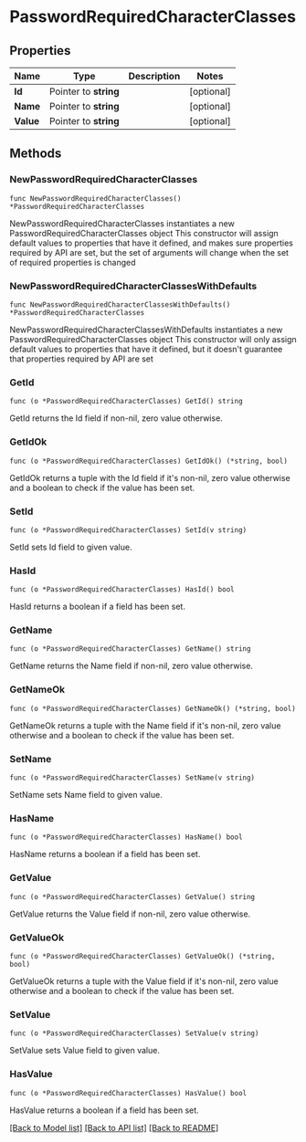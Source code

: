 # PasswordRequiredCharacterClasses

## Properties

Name | Type | Description | Notes
------------ | ------------- | ------------- | -------------
**Id** | Pointer to **string** |  | [optional] 
**Name** | Pointer to **string** |  | [optional] 
**Value** | Pointer to **string** |  | [optional] 

## Methods

### NewPasswordRequiredCharacterClasses

`func NewPasswordRequiredCharacterClasses() *PasswordRequiredCharacterClasses`

NewPasswordRequiredCharacterClasses instantiates a new PasswordRequiredCharacterClasses object
This constructor will assign default values to properties that have it defined,
and makes sure properties required by API are set, but the set of arguments
will change when the set of required properties is changed

### NewPasswordRequiredCharacterClassesWithDefaults

`func NewPasswordRequiredCharacterClassesWithDefaults() *PasswordRequiredCharacterClasses`

NewPasswordRequiredCharacterClassesWithDefaults instantiates a new PasswordRequiredCharacterClasses object
This constructor will only assign default values to properties that have it defined,
but it doesn't guarantee that properties required by API are set

### GetId

`func (o *PasswordRequiredCharacterClasses) GetId() string`

GetId returns the Id field if non-nil, zero value otherwise.

### GetIdOk

`func (o *PasswordRequiredCharacterClasses) GetIdOk() (*string, bool)`

GetIdOk returns a tuple with the Id field if it's non-nil, zero value otherwise
and a boolean to check if the value has been set.

### SetId

`func (o *PasswordRequiredCharacterClasses) SetId(v string)`

SetId sets Id field to given value.

### HasId

`func (o *PasswordRequiredCharacterClasses) HasId() bool`

HasId returns a boolean if a field has been set.

### GetName

`func (o *PasswordRequiredCharacterClasses) GetName() string`

GetName returns the Name field if non-nil, zero value otherwise.

### GetNameOk

`func (o *PasswordRequiredCharacterClasses) GetNameOk() (*string, bool)`

GetNameOk returns a tuple with the Name field if it's non-nil, zero value otherwise
and a boolean to check if the value has been set.

### SetName

`func (o *PasswordRequiredCharacterClasses) SetName(v string)`

SetName sets Name field to given value.

### HasName

`func (o *PasswordRequiredCharacterClasses) HasName() bool`

HasName returns a boolean if a field has been set.

### GetValue

`func (o *PasswordRequiredCharacterClasses) GetValue() string`

GetValue returns the Value field if non-nil, zero value otherwise.

### GetValueOk

`func (o *PasswordRequiredCharacterClasses) GetValueOk() (*string, bool)`

GetValueOk returns a tuple with the Value field if it's non-nil, zero value otherwise
and a boolean to check if the value has been set.

### SetValue

`func (o *PasswordRequiredCharacterClasses) SetValue(v string)`

SetValue sets Value field to given value.

### HasValue

`func (o *PasswordRequiredCharacterClasses) HasValue() bool`

HasValue returns a boolean if a field has been set.


[[Back to Model list]](../README.md#documentation-for-models) [[Back to API list]](../README.md#documentation-for-api-endpoints) [[Back to README]](../README.md)



